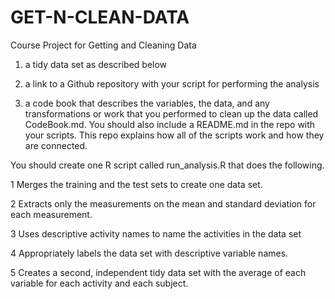 GET-N-CLEAN-DATA
================

Course Project for Getting and Cleaning Data


1) a tidy data set as described below

2) a link to a Github repository with your script for performing the analysis

3) a code book that describes the variables, the data, and any transformations or work that you performed to clean up the data called CodeBook.md. You should also include a README.md in the repo with your scripts. This repo explains how all of the scripts work and how they are connected.  



You should create one R script called run_analysis.R that does the following. 

  1  Merges the training and the test sets to create one data set.
  
  2  Extracts only the measurements on the mean and standard deviation for each measurement. 
  
  3  Uses descriptive activity names to name the activities in the data set
  
  4  Appropriately labels the data set with descriptive variable names. 
  
  5  Creates a second, independent tidy data set with the average of each variable for each activity and each subject. 
